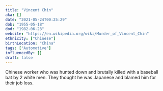 ```yaml
---
title: "Vincent Chin"
aka: []
date: "2021-05-24T00:25:29"
dob: "1955-05-18"
dod: "1982-06-23"
website: "https://en.wikipedia.org/wiki/Murder_of_Vincent_Chin"
ethnicity: ["Chinese"]
birthLocation: "China"
tags: ["Automotive"]
influencedBy: []
draft: false
---
```


Chinese worker who was hunted down and brutally killed with a baseball bat by 2 white men. They thought he was Japanese and blamed him for their job loss.
